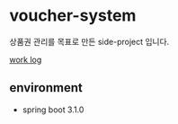 # voucher-system

상품권 관리를 목표로 만든 side-project 입니다.

[work log](https://github.com/Hyune-s-lab/voucher-system/wiki/work-log)

## environment

- spring boot 3.1.0
